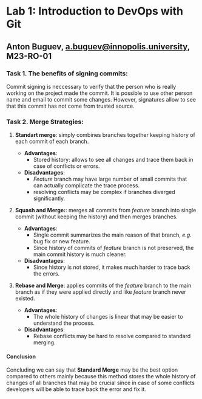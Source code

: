 # Lab 1: Introduction to DevOps with Git
## Anton Buguev, a.buguev@innopolis.university, M23-RO-01

### Task 1. The benefits of signing commits:

Commit signing is neccessary to verify that the person who is really working on the project made the commit. It is possible to use other person name and email to commit some changes. However, signatures allow to see that this commit has not come from trusted source.

### Task 2. Merge Strategies:

1. **Standart merge**: simply combines branches together keeping history of each commit of each branch.
    - **Advantages**: 
        - Stored history: allows to see all changes and trace them back in case of conflicts or errors.
    - **Disadvantages**: 
        - *Feature* branch may have large number of small commits that can actually complicate the trace process.
        - resolving conflicts may be complex if branches diverged significantly.

2. **Squash and Merge:**: merges all commits from *feature* branch into single commit (without keeping the history) and then merges branches.
    - **Advantages**: 
        - Single commit summarizes the main reason of that branch, *e.g.* bug fix or new feature.
        - Since history of commits of *feature* branch is not preserved, the main commit history is much cleaner.
    -  **Disadvantages**:
        - Since history is not stored, it makes much harder to trace back the errors.

3. **Rebase and Merge**: applies commits of the *feature* branch to the main branch as if they were applied directly and like *feature* branch never existed.
    - **Advantages**: 
        - The whole history of changes is linear that may be easier to understand the process.
    -  **Disadvantages**:
        - Rebase conflicts may be hard to resolve compared to standard merging.

#### Conclusion

Concluding we can say that **Standard Merge** may be the best option compared to others mainly because this method stores the whole history of changes of all branches that may be crucial since in case of some conflicts developers will be able to trace back the error and fix it.